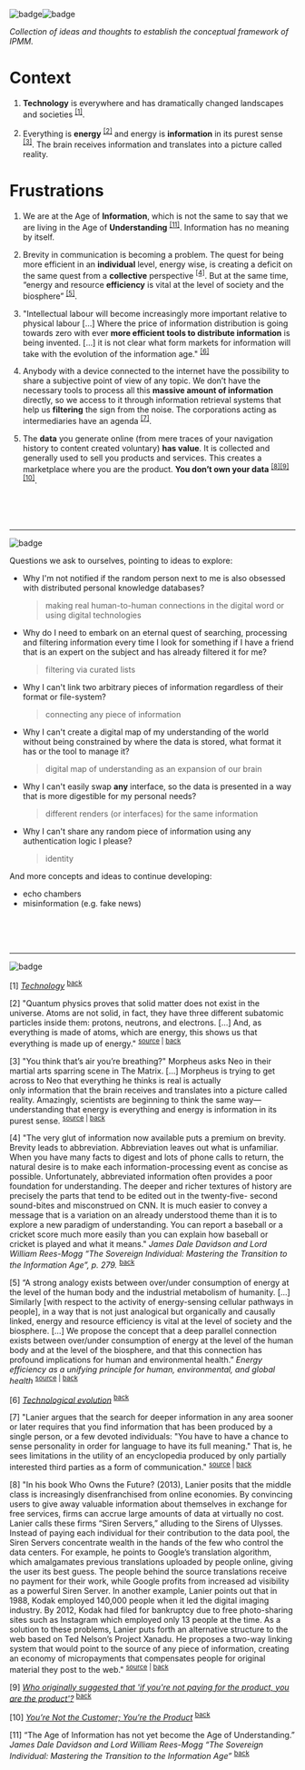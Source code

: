 ![badge](https://img.shields.io/badge/this_document_is_a-aaaaaa.svg?style=flat-square)![badge](https://img.shields.io/badge/work_in_progress-ff0000.svg?style=flat-square)

*Collection of ideas and thoughts to establish the conceptual framework of IPMM.*

# Context

1. **Technology** is everywhere and has dramatically changed landscapes and societies <sup id="back1">[[1]](#footnote1)</sup>.

2. Everything is **energy** <sup id="back2">[[2]](#footnote2)</sup> and energy is **information** in its purest sense <sup id="back3">[[3]](#footnote3)</sup>. The brain receives information and translates into a picture called reality.

# Frustrations

1. We are at the Age of **Information**, which is not the same to say that we are living in the Age of **Understanding** <sup id="back11">[[11]](#footnote11)</sup>. Information has no meaning by itself. 

1. Brevity in communication is becoming a problem. The quest for being more efficient in an **individual** level, energy wise, is creating a deficit on the same quest from a **collective** perspective <sup id="back4">[[4]](#footnote4)</sup>. But at the same time, “energy and resource **efficiency** is vital at the level of society and the biosphere” <sup id="back5">[[5]](#footnote5)</sup>.

1. "Intellectual labour will become increasingly more important relative to physical labour […] Where the price of information distribution is going towards zero with ever **more efficient tools to distribute information** is being invented. […] it is not clear what form markets for information will take with the evolution of the information age." <sup id="back6">[[6]](#footnote6)</sup>

1. Anybody with a device connected to the internet have the possibility to share a subjective point of view of any topic. We don’t have the necessary tools to process all this **massive amount of information** directly, so we access to it through information retrieval systems that help us **filtering** the sign from the noise. The corporations acting as intermediaries have an agenda <sup id="back7">[[7]](#footnote7)</sup>.

1. The **data** you generate online (from mere traces of your navigation history to content created voluntary) **has value**. It is collected and generally used to sell you products and services. This creates a marketplace where you are the product. **You don’t own your data** <sup id="back8">[[8]](#footnote8)</sup><sup id="back9">[[9]](#footnote9)</sup><sup id="back10">[[10]](#footnote10)</sup>.

<br><br><br>

---

![badge](https://img.shields.io/badge/Draft-ff9e20.svg?style=flat-square)

Questions we ask to ourselves, pointing to ideas to explore:

- Why I'm not notified if the random person next to me is also obsessed with distributed personal knowledge databases?
    > making real human-to-human connections in the digital word or using digital technologies
- Why do I need to embark on an eternal quest of searching, processing and filtering information every time I look for something if I have a friend that is an expert on the subject and has already filtered it for me?
    > filtering via curated lists
- Why I can't link two arbitrary pieces of information regardless of their format or file-system?
    > connecting any piece of information
- Why I can't create a digital map of my understanding of the world without being constrained by where the data is stored, what format it has or the tool to manage it?
    > digital map of understanding as an expansion of our brain
- Why I can't easily swap **any** interface, so the data is presented in a way that is more digestible for my personal needs?
    > different renders (or interfaces) for the same information
- Why I can't share any random piece of information using any authentication logic I please?
    > identity

And more concepts and ideas to continue developing:
- echo chambers
- misinformation (e.g. fake news)

<br><br><br>

---

![badge](https://img.shields.io/badge/Footnotes_and_links-0000ff.svg?style=flat-square)

<a id="footnote1">[1]</a> [*Technology*](https://en.wikipedia.org/wiki/Technology) <sup>[back](#back1)</sup>

<a id="footnote2">[2]</a> "Quantum physics proves that solid matter does not exist in the universe. Atoms are not solid, in fact, they have three different subatomic particles inside them: protons, neutrons, and electrons. […] And, as everything is made of atoms, which are energy, this shows us that everything is made up of energy." <sup>[source](https://www.learning-mind.com/everything-is-energy/) | [back](#back2)</sup>

<a id="footnote3">[3]</a> "You think that’s air you’re breathing?" Morpheus asks Neo in their martial arts sparring scene in The Matrix. […] Morpheus is trying to get across to Neo that everything he thinks is real is actually only information that the brain receives and translates into a picture called reality. Amazingly, scientists are beginning to think the same way—understanding that energy is everything and energy is information in its purest sense. <sup>[source](https://www.consciouslifestylemag.com/everything-is-energy-illusion-reality/) | [back](#back3)</sup>

<a id="footnote4">[4]</a> "The very glut of information now available puts a premium on brevity. Brevity leads to abbreviation. Abbreviation leaves out what is unfamiliar. When you have many facts to digest and lots of phone calls to return, the natural desire is to make each information-processing event as concise as possible. Unfortunately, abbreviated information often provides a poor foundation for understanding. The deeper and richer textures of history are precisely the parts that tend to be edited out in the twenty-five- second sound-bites and misconstrued on CNN. It is much easier to convey a message that is a variation on an already understood theme than it is to explore a new paradigm of understanding. You can report a baseball or a cricket score much more easily than you can explain how baseball or cricket is played and what it means." *James Dale Davidson and Lord William Rees-Mogg “The Sovereign Individual: Mastering the Transition to the Information Age”, p. 279.* <sup>[back](#back4)</sup>

<a id="footnote5">[5]</a> “A strong analogy exists between over/under consumption of energy at the level of the human body and the industrial metabolism of humanity. […] Similarly [with respect to the activity of energy-sensing cellular pathways in people], in a way that is not just analogical but organically and causally linked, energy and resource efficiency is vital at the level of society and the biosphere. […] We propose the concept that a deep parallel connection exists between over/under consumption of energy at the level of the human body and at the level of the biosphere, and that this connection has profound implications for human and environmental health.” *Energy efficiency as a unifying principle for human, environmental, and global health* <sup>[source](https://www.ncbi.nlm.nih.gov/pmc/articles/PMC3869478/) | [back](#back5)</sup>

<a id="footnote6">[6]</a> [*Technological evolution*](https://en.wikipedia.org/wiki/Technological_evolution) <sup>[back](#back6)</sup>

<a id="footnote7">[7]</a> "Lanier argues that the search for deeper information in any area sooner or later requires that you find information that has been produced by a single person, or a few devoted individuals: "You have to have a chance to sense personality in order for language to have its full meaning." That is, he sees limitations in the utility of an encyclopedia produced by only partially interested third parties as a form of communication." <sup>[source](https://en.wikipedia.org/wiki/Jaron_Lanier) | [back](#back7)</sup>

<a id="footnote8">[8]</a> "In his book Who Owns the Future? (2013), Lanier posits that the middle class is increasingly disenfranchised from online economies. By convincing users to give away valuable information about themselves in exchange for free services, firms can accrue large amounts of data at virtually no cost. Lanier calls these firms “Siren Servers,” alluding to the Sirens of Ulysses. Instead of paying each individual for their contribution to the data pool, the Siren Servers concentrate wealth in the hands of the few who control the data centers. For example, he points to Google’s translation algorithm, which amalgamates previous translations uploaded by people online, giving the user its best guess. The people behind the source translations receive no payment for their work, while Google profits from increased ad visibility as a powerful Siren Server. In another example, Lanier points out that in 1988, Kodak employed 140,000 people when it led the digital imaging industry. By 2012, Kodak had filed for bankruptcy due to free photo-sharing sites such as Instagram which employed only 13 people at the time. As a solution to these problems, Lanier puts forth an alternative structure to the web based on Ted Nelson’s Project Xanadu. He proposes a two-way linking system that would point to the source of any piece of information, creating an economy of micropayments that compensates people for original material they post to the web." <sup>[source](https://en.wikipedia.org/wiki/Jaron_Lanier) | [back](#back8)</sup>

<a id="footnote9">[9]</a> [*Who originally suggested that 'if you're not paying for the product, you are the product'?*](https://www.quora.com/Who-originally-suggested-that-if-youre-not-paying-for-the-product-you-are-the-product) <sup>[back](#back9)</sup>

<a id="footnote10">[10]</a> [*You’re Not the Customer; You’re the Product*](https://quoteinvestigator.com/2017/07/16/product/) <sup>[back](#back10)</sup>

<a id="footnote11">[11]</a> “The Age of Information has not yet become the Age of Understanding.” *James Dale Davidson and Lord William Rees-Mogg “The Sovereign Individual: Mastering the Transition to the Information Age”* <sup>[back](#back11)</sup>
